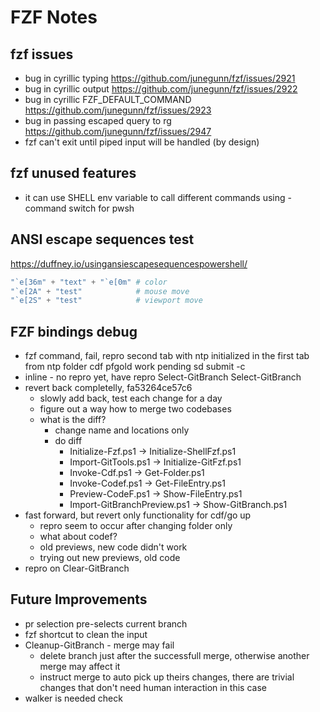 # FZF Notes

## fzf issues

- bug in cyrillic typing <https://github.com/junegunn/fzf/issues/2921>
- bug in cyrillic output <https://github.com/junegunn/fzf/issues/2922>
- bug in cyrillic FZF_DEFAULT_COMMAND <https://github.com/junegunn/fzf/issues/2923>
- bug in passing escaped query to rg <https://github.com/junegunn/fzf/issues/2947>
- fzf can't exit until piped input will be handled (by design)

## fzf unused features

- it can use SHELL env variable to call different commands using -command switch for pwsh

## ANSI escape sequences test

<https://duffney.io/usingansiescapesequencespowershell/>

```ps1
"`e[36m" + "text" + "`e[0m" # color
"`e[2A" + "test"            # mouse move
"`e[2S" + "test"            # viewport move
```

## FZF bindings debug

- fzf command, fail, repro
    second tab with ntp initialized in the first tab
    from ntp folder
    cdf pfgold
    work
    pending
    sd submit -c
- inline - no repro yet, have repro
    Select-GitBranch
    Select-GitBranch
- revert back completelly, fa53264ce57c6
  - slowly add back, test each change for a day
  - figure out a way how to merge two codebases
  - what is the diff?
    - change name and locations only
    - do diff
      - Initialize-Fzf.ps1 -> Initialize-ShellFzf.ps1
      - Import-GitTools.ps1 -> Initialize-GitFzf.ps1
      - Invoke-Cdf.ps1 -> Get-Folder.ps1
      - Invoke-Codef.ps1 -> Get-FileEntry.ps1
      - Preview-CodeF.ps1 -> Show-FileEntry.ps1
      - Import-GitBranchPreview.ps1 -> Show-GitBranch.ps1
- fast forward, but revert only functionality for cdf/go up
  - repro seem to occur after changing folder only
  - what about codef?
  - old previews, new code didn't work
  - trying out new previews, old code
- repro on Clear-GitBranch

## Future Improvements

- pr selection pre-selects current branch
- fzf shortcut to clean the input
- Cleanup-GitBranch - merge may fail
  - delete branch just after the successfull merge, otherwise another merge may affect it
  - instruct merge to auto pick up theirs changes, there are trivial changes that don't need human interaction in this case
- walker is needed check
